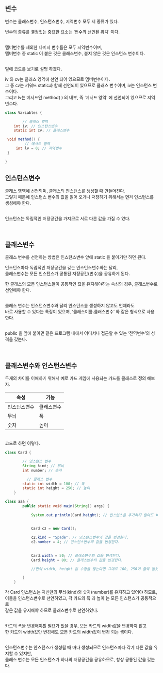 ## 변수

변수는 클래스변수, 인스턴스변수, 지역변수 모두 세 종류가 있다.

변수의 종류를 결정짓는 중요한 요소는 ‘변수의 선언된 위치’ 이다.

<br/>멤버변수를 제외한 나머지 변수들은 모두 지역변수이며, <br/>멤버변수 중 static 이 붙은 것은 클래스변수, 붙지 않은 것은 인스턴스 변수이다. 

<br/>밑에 코드를 보기로 설명 하겠다.

iv 와 cv는 클래스 영역에 선언 되어 있으므로 멤버변수이다. <br/>그 중 cv는 키워드 static과 함께 선언되어 있으므로 클래스 변수이며, iv는 인스턴스 변수이다. <br/>그리고 lv는 메서드인 method( ) 의 내부, 즉 ‘메서드 영역’ 에 선언되어 있으므로 지역 변수다.

```java
class Variables {

		// 클래스 영역
    int iv; // 인스턴스변수
    static int cv; // 클래스변수

 void method() {
		 // 메서드 영역	
     int lv = 0; // 지역변수
 }

}
```

## 인스턴스변수

클래스 영역에 선언되며, 클래스의 인스턴스를 생성할 때 만들어진다. <br/>그렇기 때문에 인스턴스 변수의 값을 읽어 오거나 저장하기 위해서는 먼저 인스턴스를 생성해야 한다.

<br/>인스턴스는 독립적인 저장공간을 가지므로 서로 다른 값을 가질 수 있다.

<br/>

## 클래스변수

클래스 변수를 선언하는 방법은 인스턴스변수 앞에 static 을 붙이기만 하면 된다.

인스턴스마다 독립적인 저장공간을 갖는 인스턴스변수와는 달리, <br/>클래스변수는 모든 인스턴스가 공통된 저장공간(변수)을 공유하게 된다.  

한 클래스의 모든 인스턴스들이 공통적인 값을 유지해야하는 속성의 경우, 클래스변수로 선언해야 한다.

<br/>클래스 변수는 인스턴스변수와 달리 인스턴스를 생성하지 않고도 언제라도 <br/>바로 사용할 수 있다는 특징이 있으며, ‘클래스이름.클래스변수’ 와 같은 형식으로 사용한다.

<br/>public 을 앞에 붙이면 같은 프로그램 내에서 어디서나 접근할 수 있는 ‘전역변수’의 성격을 갖는다.

<br/>

## 클래스변수와 인스턴스변수

두개의 차이를 이해하기 위해서 예로 카드 게임에 사용되는 카드를 클래스로 정의 해보자. 

| 속성 | 기능 |
| --- | --- |
| 인스턴스변수 | 클래스변수 |
| 무늬 | 폭 |
| 숫자 | 높이 |

<br/>코드로 하면 이렇다.

```java
class Card {

        // 인스턴스 변수
        String kind; // 무늬
        int number; // 숫자

	      // 클래스 변수
        static int width = 100; // 폭
        static int height = 250; // 높이
    }

class aaa {
        public static void main(String[] args) {
          
            System.out.println(Card.height); // 인스턴스를 추가하지 않아도 바로 출력 가능하다.
          
            
            Card c2 = new Card();

            c2.kind = "Spade"; // 인스턴스변수의 값을 변경한다.
            c2.number = 4; // 인스턴스변수의 값을 변경한다.
          
            
            Card.width = 50; // 클래스변수의 값을 변경한다.
            Card.height = 80; // 클래스변수의 값을 변경한다.

            //만약 width, height 값 수정을 않는다면 그대로 100, 250이 출력 될것이다.

        }
    }
```

각 Card 인스턴스는 자신만의 무늬(kind)와 숫자(number)를 유지하고 있어야 하므로, <br/>이들을 인스턴스변수로 선언하였고, 각 카드의 폭 과 높이 는 모든 인스턴스가 공통적으로 <br/>같은 값을 유지해야 하므로 클래스변수로 선언하였다. 

<br/>카드의 폭을 변경해야할 필요가 있을 경우, 모든 카드의 width값을 변경하지 않고 <br/>한 카드의 width값만 변경해도 모든 카드의 width값이 변경 되는 셈이다.

<br/>인스턴스변수는 인스턴스가 생성될 때 마다 생성되므로 인스턴스마다 각기 다른 값을 유지할 수 있지만, <br/>클래스 변수는 모든 인스턴스가 하나의 저장공간을 공유하므로, 항상 공통된 값을 갖는다.